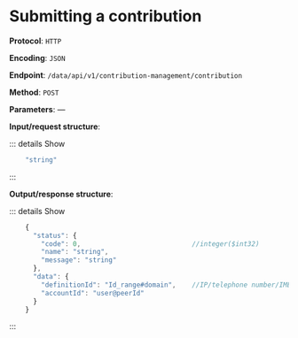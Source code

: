 # Submitting a contribution

**Protocol**: `HTTP`

**Encoding**: `JSON`

**Endpoint**: `/data/api/v1/contribution-management/contribution`

**Method**: `POST`

**Parameters**: —

**Input/request structure**:

::: details Show

```jsx
    "string"
```
:::


**Output/response structure**:

::: details Show

```jsx
    {
      "status": {
        "code": 0,                            //integer($int32)
        "name": "string",
        "message": "string"
      },
      "data": {
        "definitionId": "Id_range#domain",    //IP/telephone number/IMEI
        "accountId": "user@peerId"
      }
    }
```
:::
